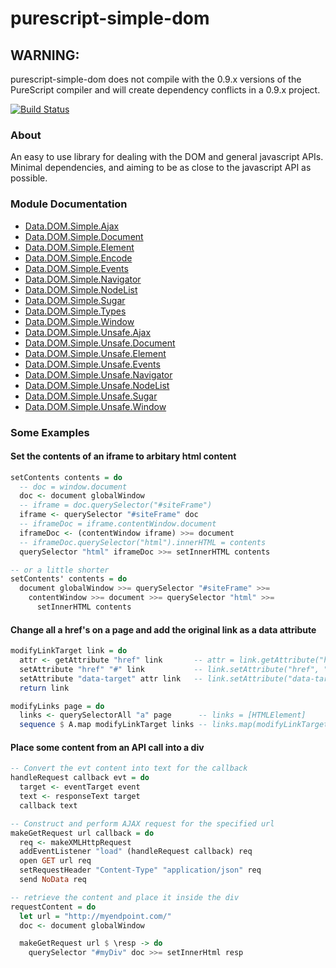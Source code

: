 # purescript-simple-dom

## WARNING:

purescript-simple-dom does not compile with the 0.9.x versions of the PureScript compiler and will create dependency conflicts in a 0.9.x project.


[![Build Status](https://travis-ci.org/aktowns/purescript-simple-dom.svg?branch=master)](https://travis-ci.org/aktowns/purescript-simple-dom)

### About

An easy to use library for dealing with the DOM and general javascript APIs.
Minimal dependencies, and aiming to be as close to the javascript API as possible.

### Module Documentation
- [Data.DOM.Simple.Ajax](docs/Data/DOM/Simple/Ajax.md)
- [Data.DOM.Simple.Document](docs/Data/DOM/Simple/Document.md)
- [Data.DOM.Simple.Element](docs/Data/DOM/Simple/Element.md)
- [Data.DOM.Simple.Encode](docs/Data/DOM/Simple/Encode.md)
- [Data.DOM.Simple.Events](docs/Data/DOM/Simple/Events.md)
- [Data.DOM.Simple.Navigator](docs/Data/DOM/Simple/Navigator.md)
- [Data.DOM.Simple.NodeList](docs/Data/DOM/Simple/NodeList.md)
- [Data.DOM.Simple.Sugar](docs/Data/DOM/Simple/Sugar.md)
- [Data.DOM.Simple.Types](docs/Data/DOM/Simple/Types.md)
- [Data.DOM.Simple.Window](docs/Data/DOM/Simple/Window.md)
- [Data.DOM.Simple.Unsafe.Ajax](docs/Data/DOM/Simple/Unsafe/Ajax.md)
- [Data.DOM.Simple.Unsafe.Document](docs/Data/DOM/Simple/Unsafe/Document.md)
- [Data.DOM.Simple.Unsafe.Element](docs/Data/DOM/Simple/Unsafe/Element.md)
- [Data.DOM.Simple.Unsafe.Events](docs/Data/DOM/Simple/Unsafe/Events.md)
- [Data.DOM.Simple.Unsafe.Navigator](docs/Data/DOM/Simple/Unsafe/Navigator.md)
- [Data.DOM.Simple.Unsafe.NodeList](docs/Data/DOM/Simple/Unsafe/NodeList.md)
- [Data.DOM.Simple.Unsafe.Sugar](docs/Data/DOM/Simple/Unsafe/Sugar.md)
- [Data.DOM.Simple.Unsafe.Window](docs/Data/DOM/Simple/Unsafe/Window.md)

### Some Examples

#### Set the contents of an iframe to arbitary html content

```purescript
setContents contents = do
  -- doc = window.document
  doc <- document globalWindow
  -- iframe = doc.querySelector("#siteFrame")
  iframe <- querySelector "#siteFrame" doc
  -- iframeDoc = iframe.contentWindow.document
  iframeDoc <- (contentWindow iframe) >>= document
  -- iframeDoc.querySelector("html").innerHTML = contents
  querySelector "html" iframeDoc >>= setInnerHTML contents

-- or a little shorter
setContents' contents = do
  document globalWindow >>= querySelector "#siteFrame" >>=
    contentWindow >>= document >>= querySelector "html" >>=
      setInnerHTML contents
```


#### Change all a href's on a page and add the original link as a data attribute

```purescript
modifyLinkTarget link = do
  attr <- getAttribute "href" link       -- attr = link.getAttribute("href")
  setAttribute "href" "#" link           -- link.setAttribute("href", "#")
  setAttribute "data-target" attr link   -- link.setAttribute("data-target", attr)
  return link

modifyLinks page = do
  links <- querySelectorAll "a" page      -- links = [HTMLElement]
  sequence $ A.map modifyLinkTarget links -- links.map(modifyLinkTarget)
```

#### Place some content from an API call into a div

```purescript
-- Convert the evt content into text for the callback
handleRequest callback evt = do
  target <- eventTarget event
  text <- responseText target
  callback text

-- Construct and perform AJAX request for the specified url
makeGetRequest url callback = do
  req <- makeXMLHttpRequest
  addEventListener "load" (handleRequest callback) req
  open GET url req
  setRequestHeader "Content-Type" "application/json" req
  send NoData req

-- retrieve the content and place it inside the div
requestContent = do
  let url = "http://myendpoint.com/"
  doc <- document globalWindow

  makeGetRequest url $ \resp -> do
    querySelector "#myDiv" doc >>= setInnerHtml resp
```

